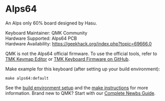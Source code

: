 # Alps64

An Alps only 60% board designed by Hasu.

Keyboard Maintainer: QMK Community  
Hardware Supported: Alps64 PCB  
Hardware Availability: https://geekhack.org/index.php?topic=69666.0

QMK is not the Alps64 official firmware. To use the official tools, refer to  [TMK Keymap Editor](http://www.tmk-kbd.com/tmk_keyboard/editor/unimap/?alps64) or [TMK Keyboard Firmware on GitHub](https://github.com/tmk/tmk_keyboard).

Make example for this keyboard (after setting up your build environment):

    make alps64:default

See the [build environment setup](https://docs.qmk.fm/#/getting_started_build_tools) and the [make instructions](https://docs.qmk.fm/#/getting_started_make_guide) for more information. Brand new to QMK? Start with our [Complete Newbs Guide](https://docs.qmk.fm/#/newbs).
